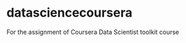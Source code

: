 datasciencecoursera
===================

For the assignment of Coursera Data Scientist toolkit course
